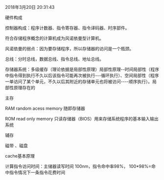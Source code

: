 2018年3月20日 20:31:43

硬件构成

控制器构成：程序计数器、指令寄存器、指令译码器、时序部件。

符合存储程序概念的计算机成为风诺依曼型计算机。

风诺依曼的弱点：因为要存储程序，所以存储器的访问是一个瓶颈。

总线：分时总线，数据总线、指令总线、地址总线。

存储器系统：多级缓存（理论依据是局部性原理）局部性原理--时间局部性（程序中指令得到执行不久以后该指令可能再次被执行---循环执行）、空间局部性（程序一单访问了某个单元，不久以后其附近的存储单元也将被访问----顺序执行）。局部性原理存在的

主存

RAM  random acess memory  随即存储器

ROM read only memory 只读存储器（BIOS）用来存储系统程序的基本输入输出系统

辅存

磁带 、磁盘



cache基本原理

计算指令访问时间：主储器读写时间 100nm，指令命中率98%， 100\*98%=命中指令情况下一条指令花费时间

